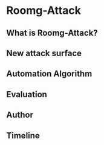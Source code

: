 # Roomg-Attack

## What is Roomg-Attack?

## New attack surface

## Automation Algorithm

## Evaluation

## Author

## Timeline
